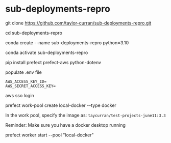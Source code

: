 # sub-deployments-repro

git clone https://github.com/taylor-curran/sub-deployments-repro.git

cd sub-deployments-repro

conda create --name sub-deployments-repro python=3.10

conda activate sub-deployments-repro

pip install prefect prefect-aws python-dotenv

populate .env file

```text
AWS_ACCESS_KEY_ID=
AWS_SECRET_ACCESS_KEY=
```

aws sso login

prefect work-pool create local-docker --type docker

In the work pool, specify the image as:
`taycurran/test-projects-june11:3.3`

Reminder: Make sure you have a docker desktop running

prefect worker start --pool "local-docker"

